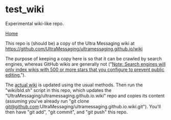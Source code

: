 # test_wiki
Experimental wiki-like repo.

[Home](wiki/Home.md)


This repo is (should be) a copy of the Ultra Messaging wiki at
https://github.com/UltraMessaging/ultramessaging.github.io/wiki

The purpose of keeping a copy here is so that it can be crawled
by search engines, whereas GitHub wikis are generally not
("[Note: Search engines will only index wikis with 500 or more stars that you configure to prevent public editing.](https://docs.github.com/en/communities/documenting-your-project-with-wikis/about-wikis)").

The [actual wiki](https://github.com/UltraMessaging/ultramessaging.github.io/wiki)
is updated using the usual methods.
Then run the "wiki/bld.sh" script in this repo,
which updates the "UltraMessaging/ultramessaging.github.io.wiki" repo and copies its
content
(assuming you've already run "git clone git@github.com:UltraMessaging/ultramessaging.github.io.wiki.git").
You'll then have "git add", "git commit", and "git push" this repo.
